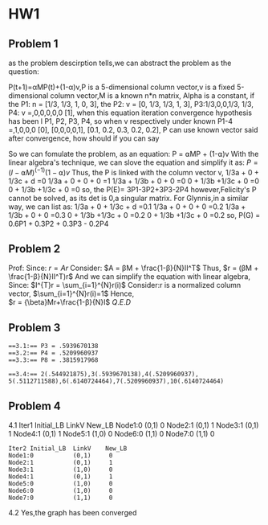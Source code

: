 # HW1
## Problem 1
as the problem descirption tells,we can abstract the problem as the question:

P(t+1)=αMP(t)+(1-α)v,P is a 5-dimensional column vector,v is a fixed 5-dimensional column vector,M is a known n*n matrix, Alpha is a constant, if the P1: n = [1/3, 1/3, 1, 0, 3], the P2: v = [0, 1/3, 1/3, 1, 3], P3:1/3,0,0,1/3, 1/3, P4: v =,0,0,0,0,0 [1], when this equation iteration convergence hypothesis has been l P1, P2, P3, P4, so when v respectively under known P1-4 =,1,0,0,0 [0], [0,0,0,0,1], [0.1, 0.2, 0.3, 0.2, 0.2], P can use known vector said after convergence, how should if you can say

So we can fomulate the problem, as an equation:
    P = ⍺MP + (1-⍺)v
With the linear algebra's technique,
        we can slove the equation and simplify it as:
                $P = (I-⍺M)^(-1)(1-⍺)v$
Thus, the P is linked with the column vector v,
            1/3a + 0    + 1/3c + d  =0
            1/3a + 0    + 0    + 0  =1
            1/3a + 1/3b + 0    + 0  =0
            0    + 1/3b +1/3c  + 0  =0
            0    + 1/3b +1/3c  + 0  =0 
    so,
        the P(E)= 3P1-3P2+3P3-2P4
however,Felicity's P cannot be solved, as its det is 0,a singular matrix.
    For Glynnis,in a similar way,
        we can list as:
            1/3a + 0    + 1/3c + d  =0.1
            1/3a + 0    + 0    + 0  =0.2
            1/3a + 1/3b + 0    + 0  =0.3
            0    + 1/3b +1/3c  + 0  =0.2
            0    + 1/3b +1/3c  + 0  =0.2
    so,
        P(G) = 0.6P1 + 0.3P2 + 0.3P3 - 0.2P4 
## Problem 2
Prof:
    Since:
        $r = Ar$
    Consider:
       $A = βM + \frac{1-β}{N}II^T$
    Thus,
        $r = (βM + \frac{1-β}{N}II^T)r$
    And we can simplify the equation with linear algebra,
        Since: 
            $I^{T}r =  \sum_{i=1}^{N}r(i)$
        Consider:r is a normalized column vector,
                    $\sum_{i=1}^{N}r(i)=1$
    Hence,  
        $r = {\beta}Mr+\frac{1-β}{N}I$
        $Q.E.D$

## Problem 3
    ==3.1:== P3 = .5939670138
    ==3.2:== P4 = .5209960937
    ==3.3:== P8 = .3815917968

    ==3.4:== 2(.544921875),3(.5939670138),4(.5209960937),
    5(.5112711588),6(.6140724464),7(.5209960937),10(.6140724464)

## Problem 4
4.1
    Iter1 Initial_LB  LinkV    New_LB
    Node1:0           (0,1)     0
    Node2:1           (0,1)     1
    Node3:1           (0,1)     1
    Node4:1           (0,1)     1
    Node5:1           (1,0)     0
    Node6:0           (1,1)     0 
    Node7:0           (1,1)     0

    Iter2 Initial_LB  LinkV    New_LB
    Node1:0           (0,1)     0
    Node2:1           (0,1)     1
    Node3:1           (1,0)     0
    Node4:1           (0,1)     1
    Node5:0           (1,0)     0
    Node6:0           (1,0)     0 
    Node7:0           (1,1)     0

4.2
    Yes,the graph has been converged


